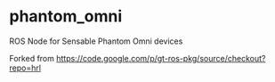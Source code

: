 phantom_omni
============

ROS Node for Sensable Phantom Omni devices

Forked from https://code.google.com/p/gt-ros-pkg/source/checkout?repo=hrl
